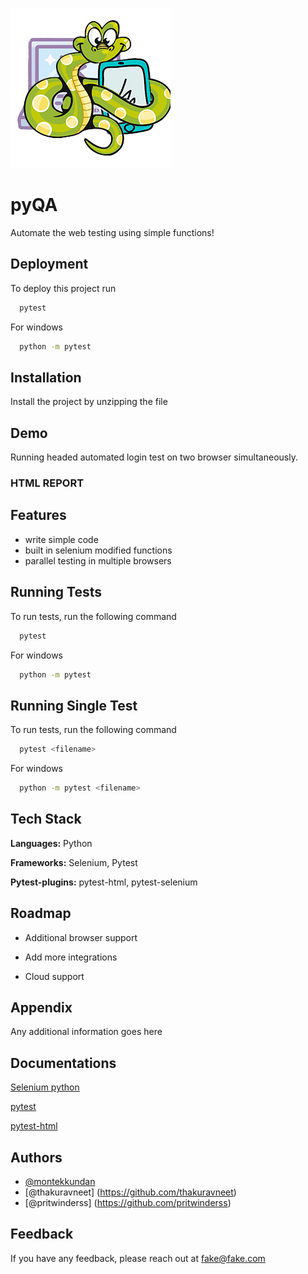 
![](pyQA.png)

# pyQA

Automate the web testing using simple functions!




## Deployment

To deploy this project run

```bash
  pytest
```

For windows

```bash
  python -m pytest
```


## Installation

Install the project by unzipping the file

## Demo

Running headed automated login test on two browser simultaneously.



### HTML REPORT






## Features

- write simple code 
- built in selenium modified functions
- parallel testing in multiple browsers

## Running Tests

To run tests, run the following command

```bash
  pytest
```
For windows

```bash
  python -m pytest
```

## Running Single Test

To run tests, run the following command

```bash
  pytest <filename>
```
For windows

```bash
  python -m pytest <filename>
```

## Tech Stack

**Languages:** Python

**Frameworks:** Selenium, Pytest

**Pytest-plugins:** pytest-html, pytest-selenium


## Roadmap

- Additional browser support

- Add more integrations

- Cloud support



## Appendix

Any additional information goes here


## Documentations

[Selenium python](https://selenium-python.readthedocs.io)

[pytest](https://docs.pytest.org/en/7.1.x/contents.html)

[pytest-html](https://pytest-html.readthedocs.io/en/latest/)



## Authors

- [@montekkundan](https://www.github.com/Montekkundan)
- [@thakuravneet] (https://github.com/thakuravneet)
- [@pritwinderss] (https://github.com/pritwinderss)

## Feedback

If you have any feedback, please reach out at fake@fake.com
